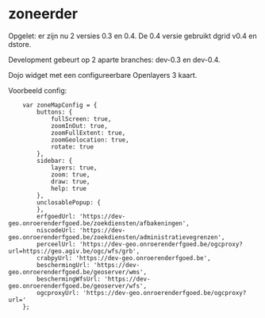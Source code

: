 zoneerder
===========

Opgelet: er zijn nu 2 versies 0.3 en 0.4. De 0.4 versie gebruikt dgrid v0.4 en dstore.

Development gebeurt op 2 aparte branches: dev-0.3 en dev-0.4.

Dojo widget met een configureerbare Openlayers 3 kaart.

Voorbeeld config:

```
    var zoneMapConfig = {
        buttons: {
            fullScreen: true,
            zoomInOut: true,
            zoomFullExtent: true,
            zoomGeolocation: true,
            rotate: true
        },
        sidebar: {
            layers: true,
            zoom: true,
            draw: true,
            help: true
        },
        unclosablePopup: {
        },
        erfgoedUrl: 'https://dev-geo.onroerenderfgoed.be/zoekdiensten/afbakeningen',
        niscodeUrl: 'https://dev-geo.onroerenderfgoed.be/zoekdiensten/administratievegrenzen',
        perceelUrl: 'https://dev-geo.onroerenderfgoed.be/ogcproxy?url=https://geo.agiv.be/ogc/wfs/grb',
        crabpyUrl: 'https://dev-geo.onroerenderfgoed.be',
        beschermingUrl: 'https://dev-geo.onroerenderfgoed.be/geoserver/wms',
        beschermingWfsUrl: 'https://dev-geo.onroerenderfgoed.be/geoserver/wfs',
        ogcproxyUrl: 'https://dev-geo.onroerenderfgoed.be/ogcproxy?url='
    };
```
